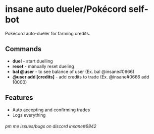 # insane auto dueler/Pokécord self-bot

Pokécord auto-dueler for farming credits.

## Commands

- **duel** - start duelling
- **reset** - manually reset dueling
- **bal @user** - to see balance of user (Ex. bal @insane#0666)
- **@user add [credits]** - add credits to trade (Ex. @insane#0666 add 10000) 

## Features

- Auto accepting and confirming trades
- Logs everything

###### pm me issues/bugs on discord insane#6842
